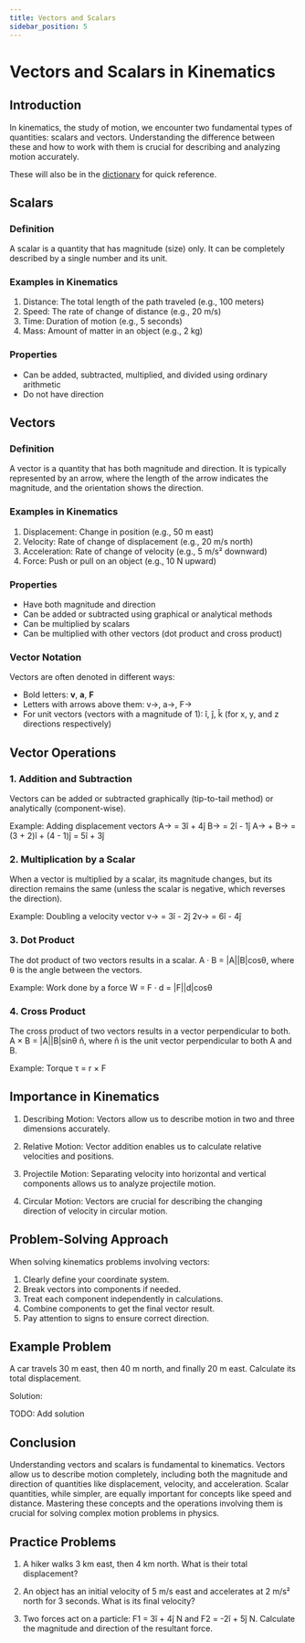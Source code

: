 ```yaml
---
title: Vectors and Scalars
sidebar_position: 5
---
```

# Vectors and Scalars in Kinematics

## Introduction

In kinematics, the study of motion, we encounter two fundamental types of quantities: scalars and vectors. Understanding the difference between these and how to work with them is crucial for describing and analyzing motion accurately.

These will also be in the [dictionary](/docs/dictionary) for quick reference.

## Scalars

### Definition
A scalar is a quantity that has magnitude (size) only. It can be completely described by a single number and its unit.

### Examples in Kinematics
1. Distance: The total length of the path traveled (e.g., 100 meters)
2. Speed: The rate of change of distance (e.g., 20 m/s)
3. Time: Duration of motion (e.g., 5 seconds)
4. Mass: Amount of matter in an object (e.g., 2 kg)

### Properties
- Can be added, subtracted, multiplied, and divided using ordinary arithmetic
- Do not have direction

## Vectors

### Definition
A vector is a quantity that has both magnitude and direction. It is typically represented by an arrow, where the length of the arrow indicates the magnitude, and the orientation shows the direction.

### Examples in Kinematics
1. Displacement: Change in position (e.g., 50 m east)
2. Velocity: Rate of change of displacement (e.g., 20 m/s north)
3. Acceleration: Rate of change of velocity (e.g., 5 m/s² downward)
4. Force: Push or pull on an object (e.g., 10 N upward)

### Properties
- Have both magnitude and direction
- Can be added or subtracted using graphical or analytical methods
- Can be multiplied by scalars
- Can be multiplied with other vectors (dot product and cross product)

### Vector Notation
Vectors are often denoted in different ways:
- Bold letters: **v**, **a**, **F**
- Letters with arrows above them: v→, a→, F→
- For unit vectors (vectors with a magnitude of 1): î, ĵ, k̂ (for x, y, and z directions respectively)

## Vector Operations

### 1. Addition and Subtraction
Vectors can be added or subtracted graphically (tip-to-tail method) or analytically (component-wise).

Example: Adding displacement vectors
A→ = 3î + 4ĵ
B→ = 2î - 1ĵ
A→ + B→ = (3 + 2)î + (4 - 1)ĵ = 5î + 3ĵ

### 2. Multiplication by a Scalar
When a vector is multiplied by a scalar, its magnitude changes, but its direction remains the same (unless the scalar is negative, which reverses the direction).

Example: Doubling a velocity vector
v→ = 3î - 2ĵ
2v→ = 6î - 4ĵ

### 3. Dot Product
The dot product of two vectors results in a scalar.
A · B = |A||B|cosθ, where θ is the angle between the vectors.

Example: Work done by a force
W = F · d = |F||d|cosθ

### 4. Cross Product
The cross product of two vectors results in a vector perpendicular to both.
A × B = |A||B|sinθ n̂, where n̂ is the unit vector perpendicular to both A and B.

Example: Torque
τ = r × F

## Importance in Kinematics

1. Describing Motion: Vectors allow us to describe motion in two and three dimensions accurately.

2. Relative Motion: Vector addition enables us to calculate relative velocities and positions.

3. Projectile Motion: Separating velocity into horizontal and vertical components allows us to analyze projectile motion.

4. Circular Motion: Vectors are crucial for describing the changing direction of velocity in circular motion.

## Problem-Solving Approach

When solving kinematics problems involving vectors:

1. Clearly define your coordinate system.
2. Break vectors into components if needed.
3. Treat each component independently in calculations.
4. Combine components to get the final vector result.
5. Pay attention to signs to ensure correct direction.

## Example Problem

A car travels 30 m east, then 40 m north, and finally 20 m east. Calculate its total displacement.

Solution:

TODO: Add solution

## Conclusion

Understanding vectors and scalars is fundamental to kinematics. Vectors allow us to describe motion completely, including both the magnitude and direction of quantities like displacement, velocity, and acceleration. Scalar quantities, while simpler, are equally important for concepts like speed and distance. Mastering these concepts and the operations involving them is crucial for solving complex motion problems in physics.

## Practice Problems

1. A hiker walks 3 km east, then 4 km north. What is their total displacement?

2. An object has an initial velocity of 5 m/s east and accelerates at 2 m/s² north for 3 seconds. What is its final velocity?

3. Two forces act on a particle: F1 = 3î + 4ĵ N and F2 = -2î + 5ĵ N. Calculate the magnitude and direction of the resultant force.
